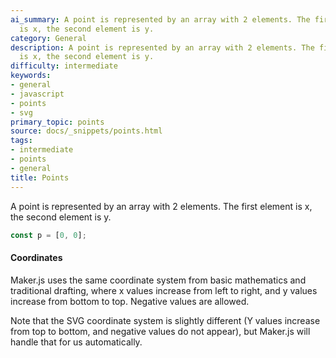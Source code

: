 ```yaml
---
ai_summary: A point is represented by an array with 2 elements. The first element
  is x, the second element is y.
category: General
description: A point is represented by an array with 2 elements. The first element
  is x, the second element is y.
difficulty: intermediate
keywords:
- general
- javascript
- points
- svg
primary_topic: points
source: docs/_snippets/points.html
tags:
- intermediate
- points
- general
title: Points
---
```

A point is represented by an array with 2 elements. The first element is x, the second element is y.

```javascript
const p = [0, 0];
```

#### Coordinates

Maker.js uses the same coordinate system from basic mathematics and traditional drafting,
where x values increase from left to right, and y values increase from bottom to top. Negative values are allowed.

Note that the SVG coordinate system is slightly different (Y values increase from top to bottom, and negative values do not appear),
but Maker.js will handle that for us automatically.
